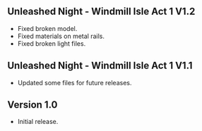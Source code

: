 ## Unleashed Night - Windmill Isle Act 1 V1.2
 - Fixed broken model.
 - Fixed materials on metal rails.
 - Fixed broken light files.

## Unleashed Night - Windmill Isle Act 1 V1.1
 - Updated some files for future releases.

## Version 1.0 
 - Initial release. 
